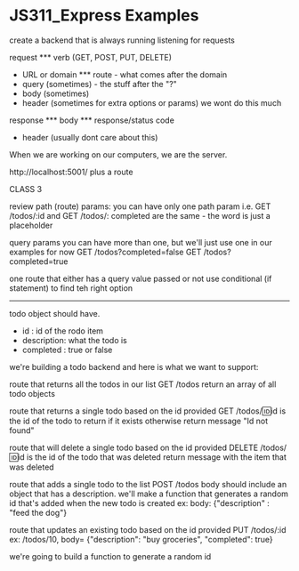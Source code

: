 # JS311_Express Examples

create a backend that is 
always running 
listening for requests

request
*** verb (GET, POST, PUT, DELETE)
- URL or domain
*** route - what comes after the domain
- query (sometimes) - the stuff after the "?" 
- body (sometimes) 
- header (sometimes for extra options or params) we wont do this much

response 
*** body 
*** response/status code
- header (usually dont care about this)

When we are working on our computers, we are the server.

http://localhost:5001/ plus a route

CLASS 3

review
path (route) params:
you can have only one path param
i.e.
GET /todos/:id and 
GET /todos/: completed
are the same - the word is just a placeholder

query params
you can have more than one, but we'll just use  one in our examples for now
GET /todos?completed=false
GET /todos?completed=true

one route that either has a query  value passed or not 
use conditional (if statement) to find teh right option

***********

todo object should have.
- id : id of the rodo item
- description: what the todo is
- completed : true or false


we're building a todo backend and here is what we want to support:

route that returns all the todos in our list 
 GET /todos
 return an array of all todo objects

route that returns a single todo based on the id provided
 GET /todos/:id:id is the id of the todo to return if it exists
    otherwise return message "Id not found"

route that will delete a single todo based on the id provided
 DELETE /todos/:id:id is the id of the todo that was deleted
    return message with the item that was deleted

route that adds a single todo to the list
 POST /todos
    body should include an object that has a description.
    we'll make a function that generates a random id that's added
       when the new todo is created
    ex: body: {"description" : "feed the dog"}

route that updates an existing todo based on the id provided
 PUT /todos/:id
 ex: /todos/10, body= {"description": "buy groceries", "completed": true}


we're going to build a function to generate a random id
